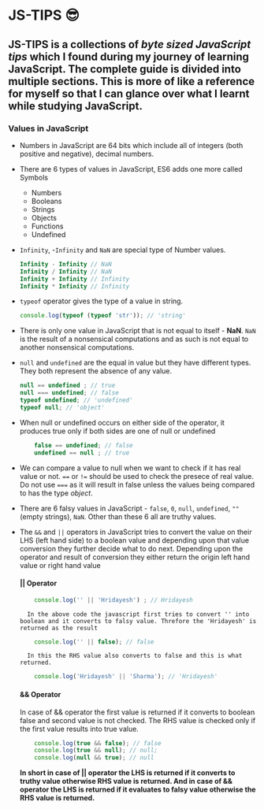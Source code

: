 # JS-TIPS :sunglasses:

## **JS-TIPS** is a collections of *byte sized JavaScript tips* which I found during my journey of learning JavaScript. The complete guide is divided into multiple sections. This is more of like a reference for myself so that I can glance over what I learnt while studying JavaScript.

### Values in JavaScript

- Numbers in JavaScript are 64 bits which include all of integers (both positive and negative), decimal numbers.

- There are 6 types of values in JavaScript, ES6 adds one more called Symbols
    * Numbers
    * Booleans
    * Strings
    * Objects
    * Functions
    * Undefined

- `Infinity`, -`Infinity` and `NaN` are special type of Number values.
    ```javascript
    Infinity - Infinity // NaN
    Infinity / Infinity // NaN
    Infinity + Infinity // Infinity
    Infinity * Infinity // Infinity
    ```
- `typeof` operator gives the type of a value in string.
    ```javascript
    console.log(typeof (typeof 'str')); // 'string'
    ```
- There is only one value in JavaScript that is not equal to itself - **NaN**. `NaN` is the result of a nonsensical computations and as such is not equal to another nonsensical computations.

- `null` and `undefined` are the equal in value but they have different types. They both represent the absence of any value.
    ```javascript
    null == undefined ; // true
    null === undefined; // false
    typeof undefined; // 'undefined'
    typeof null; // 'object'
    ```
- When null or undefined occurs on either side of the operator, it produces true only if both sides are one of null or undefined
    ```javascript
        false == undefined; // false
        undefined == null ; // true
    ```
- We can compare a value to null when we want to check if it has real value or not. `==` or `!=` should be used to check the presece of real value. Do not use `===` as it will result in false unless the values being compared to has the type *object*.

- There are 6 falsy values in JavaScript - `false`, `0`, `null`, `undefined`, `""` (empty strings), `NaN`. Other than these 6 all are truthy values.

- The `&&` and `||` operators in JavaScript tries to convert the value on their LHS (left hand side) to a boolean value and depending upon that value conversion they further decide what to do next. Depending upon the operator and result of conversion they either return the origin left hand value or right hand value

    #### || Operator
    ```javascript
        console.log('' || 'Hridayesh') ; // Hridayesh
    ```    
        In the above code the javascript first tries to convert '' into boolean and it converts to falsy value. Threfore the 'Hridayesh' is returned as the result
    ```javascript
        console.log('' || false); // false
    ```
        In this the RHS value also converts to false and this is what returned.
    ```javascript
        console.log('Hridayesh' || 'Sharma'); // 'Hridayesh'
    ```
    #### && Operator
    In case of && operator the first value is returned if it converts to boolean false and second value is not checked. The RHS value is checked only if the first value results into true value.
    ```javascript
        console.log(true && false); // false
        console.log(true && null); // null;
        console.log(null && true); // null
    ```
     **In short in case of || operator the LHS is returned if it converts to truthy value otherwise RHS value is returned. And in case of && operator the LHS is returned if it evaluates to falsy value otherwise the RHS value is returned.**


